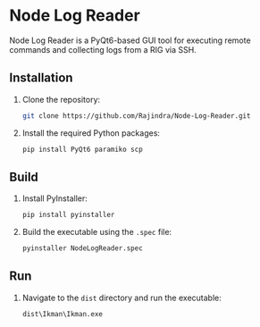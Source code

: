 
# Node Log Reader

Node Log Reader is a PyQt6-based GUI tool for executing remote commands and collecting logs from a RIG via SSH.

## Installation

1. Clone the repository:
    ```sh
    git clone https://github.com/Rajindra/Node-Log-Reader.git
    ```

2. Install the required Python packages:
    ```sh
    pip install PyQt6 paramiko scp
    ```

## Build

1. Install PyInstaller:
    ```sh
    pip install pyinstaller
    ```

2. Build the executable using the `.spec` file:
    ```sh
    pyinstaller NodeLogReader.spec
    ```

## Run

1. Navigate to the `dist` directory and run the executable:
    ```sh
    dist\Ikman\Ikman.exe
    ```
